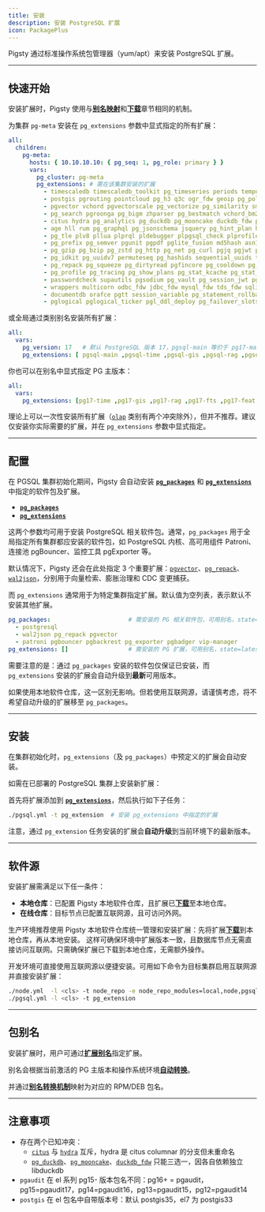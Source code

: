 ```yaml
---
title: 安装
description: 安装 PostgreSQL 扩展
icon: PackagePlus
---
```


Pigsty 通过标准操作系统包管理器（yum/apt）来安装 PostgreSQL 扩展。

------

## 快速开始

安装扩展时，Pigsty 使用与[**别名映射**](/zh/usage/pkg)和[**下载**](/zh/usage/download)章节相同的机制。

为集群 `pg-meta` 安装在 `pg_extensions` 参数中显式指定的所有扩展：

```yaml
all:
  children:
    pg-meta:
      hosts: { 10.10.10.10: { pg_seq: 1, pg_role: primary } }
      vars:
        pg_cluster: pg-meta
        pg_extensions: # 需在该集群安装的扩展
          - timescaledb timescaledb_toolkit pg_timeseries periods temporal_tables emaj table_version pg_cron pg_task pg_later pg_background
          - postgis pgrouting pointcloud pg_h3 q3c ogr_fdw geoip pg_polyline pg_geohash #mobilitydb
          - pgvector vchord pgvectorscale pg_vectorize pg_similarity smlar pg_summarize pg_tiktoken pg4ml #pgml
          - pg_search pgroonga pg_bigm zhparser pg_bestmatch vchord_bm25 hunspell
          - citus hydra pg_analytics pg_duckdb pg_mooncake duckdb_fdw pg_parquet pg_fkpart pg_partman plproxy #pg_strom
          - age hll rum pg_graphql pg_jsonschema jsquery pg_hint_plan hypopg index_advisor pg_plan_filter imgsmlr pg_ivm pg_incremental pgmq pgq pg_cardano omnigres #rdkit
          - pg_tle plv8 pllua plprql pldebugger plpgsql_check plprofiler plsh pljava #plr #pgtap #faker #dbt2
          - pg_prefix pg_semver pgunit pgpdf pglite_fusion md5hash asn1oid roaringbitmap pgfaceting pgsphere pg_country pg_xenophile pg_currency pg_collection pgmp numeral pg_rational pguint pg_uint128 hashtypes ip4r pg_uri pgemailaddr pg_acl timestamp9 chkpass #pg_duration #debversion #pg_rrule
          - pg_gzip pg_bzip pg_zstd pg_http pg_net pg_curl pgjq pgjwt pg_smtp_client pg_html5_email_address url_encode pgsql_tweaks pg_extra_time pgpcre icu_ext pgqr pg_protobuf envvar floatfile pg_readme ddl_historization data_historization pg_schedoc pg_hashlib pg_xxhash shacrypt cryptint pg_ecdsa pgsparql
          - pg_idkit pg_uuidv7 permuteseq pg_hashids sequential_uuids topn quantile lower_quantile count_distinct omnisketch ddsketch vasco pgxicor tdigest first_last_agg extra_window_functions floatvec aggs_for_vecs aggs_for_arrays pg_arraymath pg_math pg_random pg_base36 pg_base62 pg_base58 pg_financial
          - pg_repack pg_squeeze pg_dirtyread pgfincore pg_cooldown pg_ddlx pg_prioritize pg_checksums pg_readonly pg_upless pg_permissions pgautofailover pg_catcheck preprepare pgcozy pg_orphaned pg_crash pg_cheat_funcs pg_fio pg_savior safeupdate pg_drop_events table_log #pgagent #pgpool
          - pg_profile pg_tracing pg_show_plans pg_stat_kcache pg_stat_monitor pg_qualstats pg_store_plans pg_track_settings pg_wait_sampling system_stats pg_meta pgnodemx pg_sqlog bgw_replstatus pgmeminfo toastinfo pg_explain_ui pg_relusage pagevis powa
          - passwordcheck supautils pgsodium pg_vault pg_session_jwt pg_anon pg_tde pgsmcrypto pgaudit pgauditlogtofile pg_auth_mon credcheck pgcryptokey pg_jobmon logerrors login_hook set_user pg_snakeoil pgextwlist pg_auditor sslutils pg_noset
          - wrappers multicorn odbc_fdw jdbc_fdw mysql_fdw tds_fdw sqlite_fdw pgbouncer_fdw mongo_fdw redis_fdw pg_redis_pubsub kafka_fdw hdfs_fdw firebird_fdw aws_s3 log_fdw #oracle_fdw #db2_fdw
          - documentdb orafce pgtt session_variable pg_statement_rollback pg_dbms_metadata pg_dbms_lock pgmemcache #pg_dbms_job #wiltondb
          - pglogical pglogical_ticker pgl_ddl_deploy pg_failover_slots db_migrator wal2json wal2mongo decoderbufs decoder_raw mimeo pg_fact_loader pg_bulkload #repmgr
```

或全局通过类别别名安装所有扩展：

```yaml
all:
  vars:
    pg_version: 17   # 默认 PostgreSQL 版本 17，pgsql-main 等价于 pg17-main
    pg_extensions: [ pgsql-main ,pgsql-time ,pgsql-gis ,pgsql-rag ,pgsql-fts ,pgsql-olap ,pgsql-feat ,pgsql-lang ,pgsql-type ,pgsql-util ,pgsql-func ,pgsql-admin ,pgsql-stat ,pgsql-sec ,pgsql-fdw ,pgsql-sim ,pgsql-etl]
```

你也可以在别名中显式指定 PG 主版本：

```yaml
all:
  vars:
    pg_extensions: [pg17-time ,pg17-gis ,pg17-rag ,pg17-fts ,pg17-feat ,pg17-lang ,pg17-type ,pg17-util ,pg17-func ,pg17-admin ,pg17-stat ,pg17-sec ,pg17-fdw ,pg17-sim ,pg17-etl ] #,pg17-olap]
```

理论上可以一次性安装所有扩展（[`olap`](/zh/cate/olap/) 类别有两个冲突除外），但并不推荐。建议仅安装你实际需要的扩展，并在 `pg_extensions` 参数中显式指定。

------

## 配置

在 PGSQL 集群初始化期间，Pigsty 会自动安装 [**`pg_packages`**](/zh/docs/pgsql/param#pg_packages) 和 [**`pg_extensions`**](/zh/docs/pgsql/param#pg_extensions) 中指定的软件包及扩展。

- [**`pg_packages`**](/zh/docs/pgsql/param#pg_packages)
- [**`pg_extensions`**](/zh/docs/pgsql/param#pg_extensions)

这两个参数均可用于安装 PostgreSQL 相关软件包。通常，`pg_packages` 用于全局指定所有集群都应安装的软件包，如 PostgreSQL 内核、高可用组件 Patroni、连接池 pgBouncer、监控工具 pgExporter 等。

默认情况下，Pigsty 还会在此处指定 3 个重要扩展：[`pgvector`](/zh/e/vector)、[`pg_repack`](/zh/e/pg_repack)、[`wal2json`](/zh/e/wal2json)，分别用于向量检索、膨胀治理和 CDC 变更捕获。

而 `pg_extensions` 通常用于为特定集群指定扩展。默认值为空列表，表示默认不安装其他扩展。

```yaml
pg_packages:                      # 需安装的 PG 相关软件包，可用别名，state=present
  - postgresql
  - wal2json pg_repack pgvector
  - patroni pgbouncer pgbackrest pg_exporter pgbadger vip-manager
pg_extensions: []                 # 需安装的 PG 扩展，可用别名，state=latest
```

需要注意的是：通过 `pg_packages` 安装的软件包仅保证已安装，而 `pg_extensions` 安装的扩展会自动升级到**最新**可用版本。

如果使用本地软件仓库，这一区别无影响。但若使用互联网源，请谨慎考虑，将不希望自动升级的扩展移至 `pg_packages`。

------

## 安装

在集群初始化时，`pg_extensions`（及 `pg_packages`）中预定义的扩展会自动安装。

如需在已部署的 PostgreSQL 集群上安装新扩展：

首先将扩展添加到 [**`pg_extensions`**](/zh/docs/pgsql/param#pg_extensions)，然后执行如下子任务：

```bash
./pgsql.yml -t pg_extension  # 安装 pg_extensions 中指定的扩展
```

注意，通过 `pg_extension` 任务安装的扩展会**自动升级**到当前环境下的最新版本。

------

## 软件源

安装扩展需满足以下任一条件：

- **本地仓库**：已配置 Pigsty 本地软件仓库，且扩展已[**下载**](/zh/usage/download/)至本地仓库。
- **在线仓库**：目标节点已配置互联网源，且可访问外网。

生产环境推荐使用 Pigsty 本地软件仓库统一管理和安装扩展：先将扩展[**下载**](/zh/usage/download)到本地仓库，再从本地安装。
这样可确保环境中扩展版本一致，且数据库节点无需直接访问互联网。只需确保扩展已下载到本地仓库，无需额外操作。

开发环境可直接使用互联网源以便捷安装。可用如下命令为目标集群启用互联网源并直接安装扩展：

```bash
./node.yml  -l <cls> -t node_repo -e node_repo_modules=local,node,pgsql    # 目标节点启用互联网源
./pgsql.yml -l <cls> -t pg_extension                                        # 使用本地+互联网源安装扩展
```

------

## 包别名

安装扩展时，用户可通过[**扩展别名**](/zh/usage/pkg)指定扩展。

别名会根据当前激活的 PG 主版本和操作系统环境[**自动转换**](/zh/usage/pkg)。

并通过[**别名转换机制**](/zh/usage/pkg)映射为对应的 RPM/DEB 包名。

------

## 注意事项

- 存在两个已知冲突：
  - [`citus`](/zh/e/citus/) 与 [`hydra`](/zh/e/columnar) 互斥，hydra 是 citus columnar 的分支但未重命名
  - [`pg_duckdb`](/zh/e/pg_duckdb)、[`pg_mooncake`](/zh/e/pg_mooncake)、[`duckdb_fdw`](/zh/e/duckdb_fdw) 只能三选一，因各自依赖独立 libduckdb
- `pgaudit` 在 el 系列 pg15- 版本包名不同：pg16+ = pgaudit，pg15=pgaudit17，pg14=pgaudit16，pg13=pgaudit15，pg12=pgaudit14
- `postgis` 在 el 包名中自带版本号：默认 postgis35，el7 为 postgis33